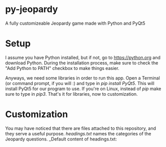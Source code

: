 # py-jeopardy
A fully customizeable Jeopardy game made with Python and PyQt5

# Setup
I assume you have Python installed, but if not, go to https://python.org and download Python.
During the installation process, make sure to check the "Add Python to PATH" checkbox to make things easier.

Anyways, we need some libraries in order to run this app. Open a Terminal (or command prompt, if you will :)
and type in _pip install PyQt5_. This will install PyQt5 for our program to use. If you're on Linux,
instead of _pip_ make sure to type in _pip3_.
That's it for libraries, now to customization.

# Customization
You may have noticed that there are files attached to this repository, and they serve a useful purpose.
_headings.txt_ names the categories of the Jeopardy questions.
_Default content of headings.txt:
